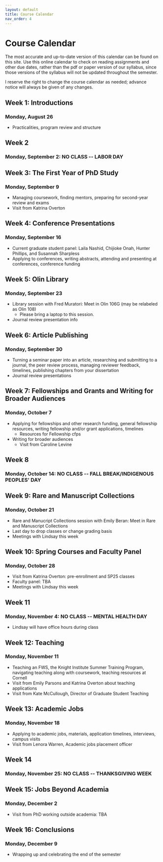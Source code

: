 ```yaml
---
layout: default
title: Course Calendar
nav_order: 4
---
```

# Course Calendar
The most accurate and up-to-date version of this calendar can be found on this site. Use this online calendar to check on reading assignments and other due dates, rather than the pdf or paper version of our syllabus, since those versions of the syllabus will not be updated throughout the semester.

I reserve the right to change the course calendar as needed; advance notice will always be given of any changes.

## Week 1: Introductions
### Monday, August 26
- Practicalities, program review and structure

## Week 2
### Monday, September 2: NO CLASS -- LABOR DAY

## Week 3: The First Year of PhD Study
### Monday, September 9
- Managing coursework, finding mentors, preparing for second-year review and exams
- Visit from Katrina Overton

## Week 4: Conference Presentations
### Monday, September 16
- Current graduate student panel: Laila Nashid, Chijioke Onah, Hunter Phillips, and Susannah Sharpless
- Applying to conferences, writing abstracts, attending and presenting at conferences, conference funding

## Week 5: Olin Library
### Monday, September 23
- Library session with Fred Muratori: Meet in Olin 106G (may be relabeled as Olin 108)
    - Please bring a laptop to this session.
- Journal review presentation info

## Week 6: Article Publishing
### Monday, September 30
- Turning a seminar paper into an article, researching and submitting to a journal, the peer review process, managing reviewer feedback, timelines, publishing chapters from your dissertation
- Journal review presentations

## Week 7: Fellowships and Grants and Writing for Broader Audiences
### Monday, October 7
- Applying for fellowships and other research funding, general fellowship resources, writing fellowship and/or grant applications, timelines
	- Resources for Fellowship cfps
- Writing for broader audiences
    - Visit from Caroline Levine

## Week 8
### Monday, October 14: NO CLASS -- FALL BREAK/INDIGENOUS PEOPLES' DAY

## Week 9: Rare and Manuscript Collections
### Monday, October 21
- Rare and Manucript Collections session with Emily Beran: Meet in Rare and Manuscript Collections
- Last day to drop classes or change grading basis
- Meetings with Lindsay this week

## Week 10: Spring Courses and Faculty Panel
### Monday, October 28
- Visit from Katrina Overton: pre-enrollment and SP25 classes
- Faculty panel: TBA
- Meetings with Lindsay this week

## Week 11
### Monday, November 4: NO CLASS -- MENTAL HEALTH DAY
- Lindsay will have office hours during class

## Week 12: Teaching
### Monday, November 11
- Teaching an FWS, the Knight Institute Summer Training Program, navigating teaching along with coursework, teaching resources at Cornell
- Visit from Emily Parsons and Katrina Overton about teaching applications 
- Visit from Kate McCullough, Director of Graduate Student Teaching

## Week 13: Academic Jobs
### Monday, November 18
- Applying to academic jobs, materials, application timelines, interviews, campus visits
- Visit from Lenora Warren, Academic jobs placement officer

## Week 14
### Monday, November 25: NO CLASS -- THANKSGIVING WEEK

## Week 15: Jobs Beyond Academia
### Monday, December 2
- Visit from PhD working outside academia: TBA

## Week 16: Conclusions
### Monday, December 9
- Wrapping up and celebrating the end of the semester

